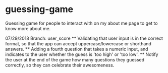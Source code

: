 # guessing-game
Guessing game for people to interact with on my about me page to get to know more about me.

07/29/2018
Branch: user_score
** Validating that user input is in the correct format, so that the app can accept uppercase/lowercase or shorthand answers.
** Adding a fourth question that takes a numeric input, and indicates to the user whether the guess is 'too high' or 'too low'.
** Notify the user at the end of the game how many questions they guessed correctly, so they can celebrate their awesomeness.
